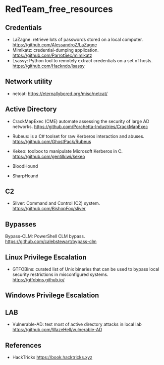 # RedTeam_free_resources

## Credentials
- LaZagne: retrieve lots of passwords stored on a local computer. https://github.com/AlessandroZ/LaZagne
- Mimikatz: credential-dumping application. https://github.com/ParrotSec/mimikatz
- Lsassy: Python tool to remotely extract credentials on a set of hosts. https://github.com/Hackndo/lsassy

## Network utility
- netcat: https://eternallybored.org/misc/netcat/
 

 ## Active Directory
- CrackMapExec (CME) automate assessing the security of large AD networks. https://github.com/Porchetta-Industries/CrackMapExec
- Rubeus: is a C# toolset for raw Kerberos interaction and abuses. https://github.com/GhostPack/Rubeus
- Kekeo: toolbox to manipulate Microsoft Kerberos in C. https://github.com/gentilkiwi/kekeo
 
- BloodHound
- SharpHound
 
## C2
- Sliver: Command and Control (C2) system. https://github.com/BishopFox/sliver
 
## Bypasses
Bypass-CLM: PowerShell CLM bypass. https://github.com/calebstewart/bypass-clm 

## Linux Privilege Escalation
- GTFOBins: curated list of Unix binaries that can be used to bypass local security restrictions in misconfigured systems. https://gtfobins.github.io/
 
## Windows Privilege Escalation

## LAB
- Vulnerable-AD:  test most of active directory attacks in local lab https://github.com/WazeHell/vulnerable-AD

 ## References
- HackTricks https://book.hacktricks.xyz
 

